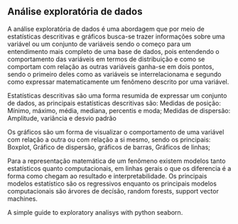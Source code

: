 ## Análise exploratória de dados

A análise exploratória de dados é uma abordagem que por meio de estatísticas descritivas e gráficos busca-se trazer informações sobre uma variável ou um conjunto 
de variáveis sendo o começo para um entendimento mais completo de uma base de dados, pois entendendo o comportamento das variáveis em termos de distribuição
e como se comportam com relação as outras variáveis ganha-se em dois pontos, sendo o primeiro deles como as variáveis se interrelacionama
e segundo como expressar matematicamente um fenômeno descrito por uma variável. 

Estatísticas descritivas são uma forma resumida de expressar um conjunto de dados, as principais estatísticas descritivas são:
	Medidas de posição: Mínimo, máximo, média, mediana, percentis e moda;
	Medidas de dispersão: Amplitude, variância e desvio padrão
	
Os gráficos são um forma de visualizar o comportamento de uma variável com relação a outra ou com relação a si mesmo, sendo os principais:
	Boxplot, Gráfico de dispersão, gráficos de barras, Gráficos de linhas;
	
Para a representação matemática de um fenômeno existem modelos tanto estatísticos quanto computacionais, em linhas gerais o que os diferencia é a 
forma como chegam ao resultado e interpretabilidade. Os principais modelos estatístico são os regressivos enquanto os principais modelos
computacionais são árvores de decísão, random forests, support vector machines.
	
A simple guide to exploratory analisys with python seaborn.


